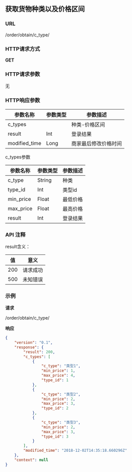 ## 获取货物种类以及价格区间

### URL
/order/obtain/c_type/

### HTTP请求方式
__GET__


### HTTP请求参数

无

### HTTP响应参数

参数名称					|参数类型					|参数描述
------------------------|-----------------------|-------------------
c_types                 |                       | 种类-价格区间
result					| Int					| 登录结果
modified_time           | Long                  | 商家最后修改价格时间

c_types参数

参数名称					|参数类型					|参数描述
------------------------|-----------------------|-------------------
c_type                  | String                | 种类
type_id                 | Int                   | 类型id
min_price               | Float                 | 最低价格
max_price               | Float                 | 最高价格
result					| Int					| 登录结果


### API 注释

result含义：

值		|意义
--------|--------
200		|请求成功
500		|未知错误

### 示例

__请求__

/order/obtain/c_type/

__响应__

```json
{
    "version": "0.1",
    "response": {
        "result": 200,
        "c_types": [
            {
                "c_type": "类型1",
                "min_price": 1,
                "max_price": 4,
                "type_id": 1
            },
            {
                "c_type": "类型2",
                "min_price": 2,
                "max_price": 3,
                "type_id": 2
            },
            {
                "c_type": "类型3",
                "min_price": 2,
                "max_price": 3,
                "type_id": 3
            }
        ],
        "modified_time": "2018-12-02T14:35:18.660296Z"
    },
    "context": null
}
```

